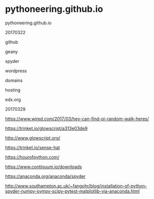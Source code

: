 # pythoneering.github.io
pythoneering.github.io

20170322

github

geany

spyder

wordpress

domains

hosting

edx.org


20170329

https://www.wired.com/2017/03/hey-can-find-pi-random-walk-heres/

https://trinket.io/glowscript/a313e03de9

http://www.glowscript.org/

https://trinket.io/sense-hat

https://hourofpython.com/

https://www.continuum.io/downloads

https://anaconda.org/anaconda/spyder

http://www.southampton.ac.uk/~fangohr/blog/installation-of-python-spyder-numpy-sympy-scipy-pytest-matplotlib-via-anaconda.html
